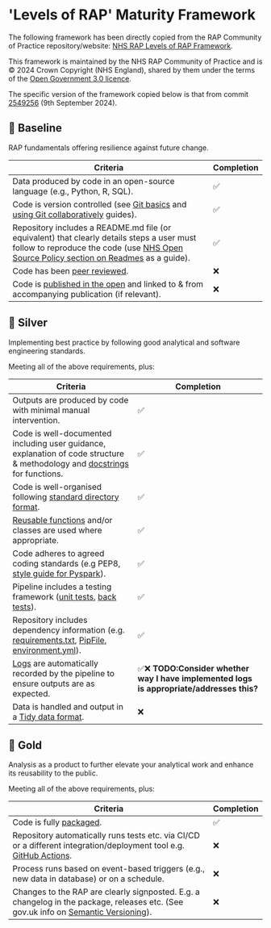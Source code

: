# 'Levels of RAP' Maturity Framework

The following framework has been directly copied from the RAP Community of Practice repository/website: [NHS RAP Levels of RAP Framework](https://nhsdigital.github.io/rap-community-of-practice/introduction_to_RAP/levels_of_RAP/).

This framework is maintained by the NHS RAP Community of Practice and is © 2024 Crown Copyright (NHS England), shared by them under the terms of the [Open Government 3.0 licence](https://www.nationalarchives.gov.uk/doc/open-government-licence/version/3/).

The specific version of the framework copied below is that from commit [2549256](https://github.com/NHSDigital/rap-community-of-practice/commit/2549256498886d6d7ea4cdb736e2a2864c8bb461) (9th September 2024).

## 🥉 Baseline

RAP fundamentals offering resilience against future change.

| Criteria | Completion |
| - | - |
| Data produced by code in an open-source language (e.g., Python, R, SQL). | ✅ |
| Code is version controlled (see [Git basics](https://nhsdigital.github.io/rap-community-of-practice/training_resources/git/introduction-to-git/) and [using Git collaboratively](https://nhsdigital.github.io/rap-community-of-practice/training_resources/git/using-git-collaboratively/) guides). | ✅ |
| Repository includes a README.md file (or equivalent) that clearly details steps a user must follow to reproduce the code (use [NHS Open Source Policy section on Readmes](https://github.com/nhsx/open-source-policy/blob/main/open-source-policy.md#b-readmes) as a guide). | ✅ |
| Code has been [peer reviewed](https://nhsdigital.github.io/rap-community-of-practice/implementing_RAP/workflow/code-review/). | ❌ |
| Code is [published in the open](https://nhsdigital.github.io/rap-community-of-practice/implementing_RAP/publishing_code/how-to-publish-your-code-in-the-open/) and linked to & from accompanying publication (if relevant). | ❌ |

<!--TODO: Have code peer reviewed.-->

<!--TODO: Archive on Zenodo, link to relevant publication/s.-->

## 🥈 Silver

Implementing best practice by following good analytical and software engineering standards.

Meeting all of the above requirements, plus:

| Criteria | Completion |
| - | - |
| Outputs are produced by code with minimal manual intervention. | ✅ |
| Code is well-documented including user guidance, explanation of code structure & methodology and [docstrings](https://nhsdigital.github.io/rap-community-of-practice/training_resources/python/python-functions/#documentation) for functions. | ✅ |
| Code is well-organised following [standard directory format](https://nhsdigital.github.io/rap-community-of-practice/training_resources/python/project-structure-and-packaging/). | ✅ |
| [Reusable functions](https://nhsdigital.github.io/rap-community-of-practice/training_resources/python/python-functions/) and/or classes are used where appropriate. | ✅ |
| Code adheres to agreed coding standards (e.g PEP8, [style guide for Pyspark](https://nhsdigital.github.io/rap-community-of-practice/training_resources/pyspark/pyspark-style-guide/)). | ✅ |
| Pipeline includes a testing framework ([unit tests](https://nhsdigital.github.io/rap-community-of-practice/training_resources/python/unit-testing/), [back tests](https://nhsdigital.github.io/rap-community-of-practice/training_resources/python/backtesting/)). | ✅ |
| Repository includes dependency information (e.g. [requirements.txt](https://pip.pypa.io/en/stable/user_guide/#requirements-files), [PipFile](https://github.com/pypa/pipfile/blob/main/README.rst), [environment.yml](https://nhsdigital.github.io/rap-community-of-practice/training_resources/python/virtual-environments/conda/)). | ✅ |
| [Logs](https://nhsdigital.github.io/rap-community-of-practice/training_resources/python/logging-and-error-handling/) are automatically recorded by the pipeline to ensure outputs are as expected. | ✅❌ **TODO:Consider whether way I have implemented logs is appropriate/addresses this?** |
| Data is handled and output in a [Tidy data format](https://medium.com/@kimrodrikwa/untidy-data-a90b6e3ebe4c). | ❌ |

## 🥇 Gold 

Analysis as a product to further elevate your analytical work and enhance its reusability to the public.

Meeting all of the above requirements, plus:

| Criteria | Completion |
| - | - |
| Code is fully [packaged](https://packaging.python.org/en/latest/). | ✅ |
| Repository automatically runs tests etc. via CI/CD or a different integration/deployment tool e.g. [GitHub Actions](https://docs.github.com/en/actions). | ❌ |
| Process runs based on event-based triggers (e.g., new data in database) or on a schedule. | ❌ |
| Changes to the RAP are clearly signposted. E.g. a changelog in the package, releases etc. (See gov.uk info on [Semantic Versioning](https://github.com/alphagov/govuk-frontend/blob/main/docs/contributing/versioning.md)). | ❌ |